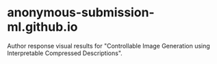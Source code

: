 # anonymous-submission-ml.github.io
Author response visual results for "Controllable Image Generation using Interpretable Compressed Descriptions".

